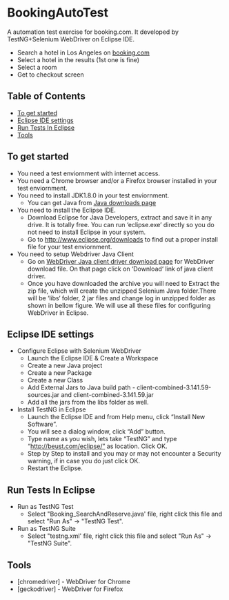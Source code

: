 # BookingAutoTest
A automation test exercise for booking.com. 
It developed by TestNG+Selenium WebDriver on Eclipse IDE.

  - Search a hotel in Los Angeles on [booking.com](https://www.booking.com)
  - Select a hotel in the results (1st one is fine)
  - Select a room
  - Get to checkout screen

## Table of Contents

* [To get started](#to-get-started)
* [Eclipse IDE settings](#eclipse-ide-settings)
* [Run Tests In Eclipse](#run-test-in-eclipse)
* [Tools](#tools)

## To get started

* You need a test enviornment with internet access.
* You need a Chrome browser and/or a Firefox browser installed in your test enviornment.
* You need to install JDK1.8.0 in your test enviornment. 
  * You can get Java from [Java downloads page](https://www.oracle.com/technetwork/java/javase/downloads/index.html)
* You need to install the Eclipse IDE.
  * Download Eclipse for Java Developers, extract and save it in any drive. It is totally free. You can run ‘eclipse.exe’ directly so you do not need to install Eclipse in your system.
  * Go to http://www.eclipse.org/downloads to find out a proper install file for your test enviornment.
* You need to setup Webdriver Java Client
  * Go on [WebDriver Java client driver download page](https://docs.seleniumhq.org/download/) for WebDriver download file. On that page click on ‘Download‘ link of java client driver.
  * Once you have downloaded the archive you will need to Extract the zip file, which will create the unzipped Selenium Java folder.There will be ‘libs‘ folder, 2 jar files and change log in unzipped folder as shown in bellow figure. We will use all these files for configuring WebDriver in Eclipse.

## Eclipse IDE settings

* Configure Eclipse with Selenium WebDriver
  * Launch the Eclipse IDE & Create a Workspace
  * Create a new Java project
  * Create a new Package
  * Create a new Class
  * Add External Jars to Java build path - client-combined-3.141.59-sources.jar and client-combined-3.141.59.jar
  * Add all the jars from the libs folder as well.
* Install TestNG in Eclipse
  * Launch the Eclipse IDE and from Help menu, click “Install New Software”.
  * You will see a dialog window, click “Add” button.
  * Type name as you wish, lets take “TestNG” and type “http://beust.com/eclipse/” as location. Click OK.
  * Step by Step to install and you may or may not encounter a Security warning, if in case you do just click OK.
  * Restart the Eclipse.

## Run Tests In Eclipse

* Run as TestNG Test
  * Select "Booking_SearchAndReserve.java' file, right click this file and select "Run As" -> "TestNG Test".
* Run as TestNG Suite
  * Select "testng.xml' file, right click this file and select "Run As" -> "TestNG Suite".

## Tools

* [chromedriver] - WebDriver for Chrome
* [geckodriver] - WebDriver for Firefox
